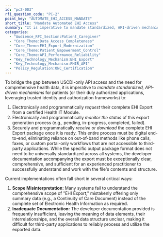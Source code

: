 ```yaml
---
id: "pc2-003"
rfi_question_code: "PC-2"
point_key: "AUTOMATE_EHI_ACCESS_MANDATE"
short_title: "Mandate Automated EHI Access"
summary: "It is imperative to mandate standardized, API-driven mechanisms for patients (or their authorized applications) to electronically request, monitor the status of, and securely receive their complete EHI Export. The process must be digital end-to-end, with the export in a documented, computable format."
categories:
  - "Audience_RFI_Section:Patient_Caregiver"
  - "Core_Theme:Data_Access_Completeness"
  - "Core_Theme:EHI_Export_Modernization"
  - "Core_Theme:Patient_Empowerment_Control"
  - "Core_Theme:API_Performance_Reliability"
  - "Key_Technology_Mechanism:EHI_Export"
  - "Key_Technology_Mechanism:FHIR_API"
  - "Policy_Regulation:ONC_Certification"
---
```

To bridge the gap between USCDI-only API access and the need for comprehensive health data, it is imperative to *mandate standardized, API-driven mechanisms* for patients (or their duly authorized applications, leveraging trusted identity and authorization frameworks) to:
1.  Electronically and programmatically *request* their complete EHI Export from a certified Health IT Module.
2.  Electronically and programmatically *monitor the status* of this export generation process (e.g., pending, in-progress, completed, failed).
3.  Securely and programmatically *receive or download* the complete EHI Export package once it is ready.
This entire process must be digital end-to-end, eliminating reliance on out-of-band methods like phone calls, faxes, or custom portal-only workflows that are not accessible to third-party applications. While the specific output package format does not need to be universally standardized across all systems, the developer documentation accompanying the export must be exceptionally clear, comprehensive, and sufficient for an experienced practitioner to successfully understand and work with the file's contents and structure.

Current implementations often fall short in several critical ways:
1.  **Scope Misinterpretation:** Many systems fail to understand the comprehensive scope of "EHI Export," mistakenly offering only summary data (e.g., a Continuity of Care Document) instead of the complete set of Electronic Health Information as required.
2.  **Inadequate Documentation:** The developer documentation provided is frequently insufficient, leaving the meaning of data elements, their interrelationships, and the overall data structure unclear, making it difficult for third-party applications to reliably process and utilize the exported data.
